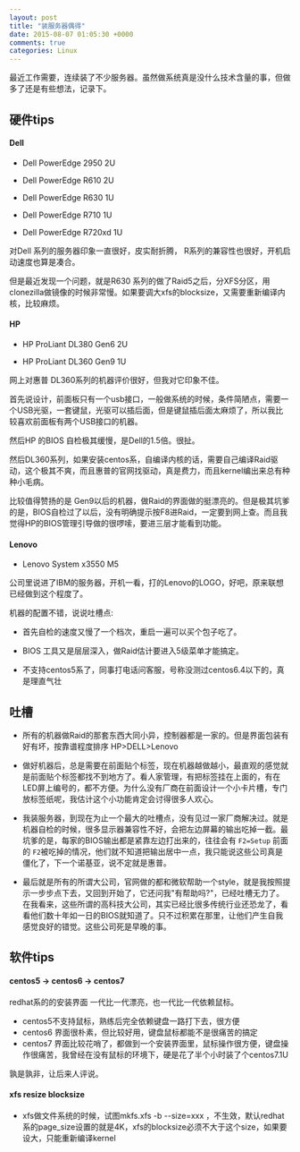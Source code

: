 ```yaml
---
layout: post
title: "装服务器偶得"
date: 2015-08-07 01:05:30 +0000
comments: true
categories: Linux
---
```


最近工作需要，连续装了不少服务器。虽然做系统真是没什么技术含量的事，但做多了还是有些想法，记录下。

## 硬件tips

#### Dell

* Dell PowerEdge 2950  2U

* Dell PowerEdge R610 2U

* Dell PowerEdge R630 1U

* Dell PowerEdge R710  1U

* Dell PowerEdge R720xd 1U

对Dell 系列的服务器印象一直很好，皮实耐折腾， R系列的兼容性也很好，开机启动速度也算是凑合。

但是最近发现一个问题，就是R630 系列的做了Raid5之后，分XFS分区，用clonezilla做镜像的时候非常慢。如果要调大xfs的blocksize，又需要重新编译内核，比较麻烦。

#### HP

* HP ProLiant DL380 Gen6  2U

* HP ProLiant DL360 Gen9  1U

网上对惠普 DL360系列的机器评价很好，但我对它印象不佳。

首先说设计，前面板只有一个usb接口，一般做系统的时候，条件简陋点，需要一个USB光驱，一套键鼠，光驱可以插后面，但是键鼠插后面太麻烦了，所以我比较喜欢前面板有两个USB接口的机器。

然后HP 的BIOS 自检极其缓慢，是Dell的1.5倍。很扯。

然后DL360系列，如果安装centos系，自编译内核的话，需要自己编译Raid驱动，这个极其不爽，而且惠普的官网找驱动，真是费力，而且kernel编出来总有种种小毛病。

比较值得赞扬的是 Gen9以后的机器，做Raid的界面做的挺漂亮的。但是极其坑爹的是，BIOS自检过了以后，没有明确提示按F8进Raid，一定要到网上查。而且我觉得HP的BIOS管理引导做的很啰嗦，要进三层才能看到功能。

#### Lenovo

* Lenovo System x3550 M5

公司里说进了IBM的服务器，开机一看，打的Lenovo的LOGO，好吧，原来联想已经做到这个程度了。

机器的配置不错，说说吐槽点:

- 首先自检的速度又慢了一个档次，重启一遍可以买个包子吃了。

- BIOS 工具又是层层深入，做Raid估计要进入5级菜单才能搞定。

- 不支持centos5系了，同事打电话问客服，号称没测过centos6.4以下的，真是理直气壮

## 吐槽

* 所有的机器做Raid的那套东西大同小异，控制器都是一家的。但是界面包装有好有坏，按靠谱程度排序  HP>DELL>Lenovo

* 做好机器后，总是需要在前面贴个标签，现在机器越做越小，最直观的感觉就是前面贴个标签都找不到地方了。看人家管理，有把标签挂在上面的，有在LED屏上编号的，都不方便。为什么没有厂商在前面设计一个小卡片槽，专门放标签纸呢，我估计这个小功能肯定会讨得很多人欢心。

* 我装服务器，到现在为止一个最大的吐槽点，没有见过一家厂商解决过。就是机器自检的时候，很多显示器兼容性不好，会把左边屏幕的输出吃掉一截。最坑爹的是，每家的BIOS输出都是紧靠左边打出来的，往往会有  `F2=Setup` 前面的 `F2`被吃掉的情况，他们就不知道把输出居中一点，我只能说这些公司真是僵化了，下一个诺基亚，说不定就是惠普。

* 最后就是所有的所谓大公司，官网做的都和微软帮助一个style，就是我按照提示一步步点下去，又回到开始了，它还问我"有帮助吗?"，已经吐槽无力了。在我看来，这些所谓的高科技大公司，其实已经比很多传统行业还恐龙了，看看他们数十年如一日的BIOS就知道了。只不过积累在那里，让他们产生自我感觉良好的错觉。这些公司死是早晚的事。


## 软件tips

#### centos5 -> centos6 -> centos7

redhat系的的安装界面 一代比一代漂亮，也一代比一代依赖鼠标。

* centos5不支持鼠标，熟练后完全依赖键盘一路打下去，很方便
* centos6 界面很朴素，但比较好用，键盘鼠标都能不是很痛苦的搞定
* centos7 界面比较花哨了，都做到一个安装界面里，鼠标操作很方便，键盘操作很痛苦，我曾经在没有鼠标的环境下，硬是花了半个小时装了个centos7.1U

孰是孰非，让后来人评说。

#### xfs resize blocksize

* xfs做文件系统的时候，试图mkfs.xfs -b --size=xxx ，不生效，默认redhat系的page_size设置的就是4K，xfs的blocksize必须不大于这个size，如果要设大，只能重新编译kernel